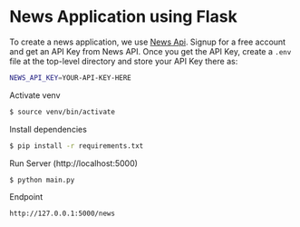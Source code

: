 # News Application using Flask

To create a news application, we use [News Api](https://newsapi.org/).
Signup for a free account and get an API Key from News API. Once you get the API Key, create a `.env` file at the top-level directory and store your API Key there as:
```sh
NEWS_API_KEY=YOUR-API-KEY-HERE
```

 Activate venv
```sh
$ source venv/bin/activate
```

Install dependencies
```sh
$ pip install -r requirements.txt
```

Run Server (http://localhost:5000)
```sh
$ python main.py
```

Endpoint
```sh
http://127.0.0.1:5000/news
```
